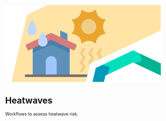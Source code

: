 <img alt="Heatwaves" src="../../images/top/heatwaves.png" class="page-main-photo">

Heatwaves
=========

Workflows to assess heatwave risk.
